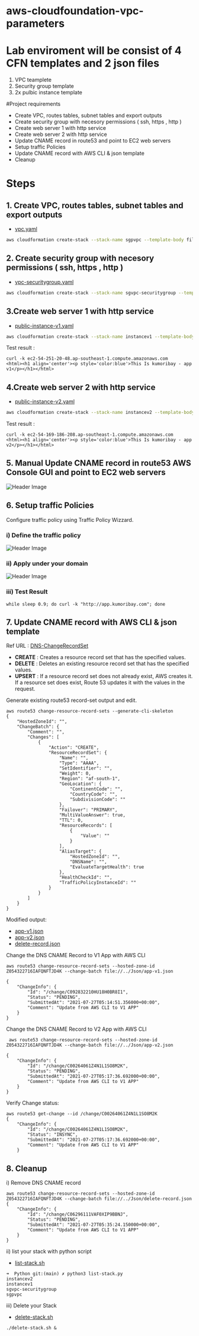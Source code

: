 # aws-cloudfoundation-vpc-parameters

# Lab enviroment will be consist of 4 CFN templates and 2 json files 
1. VPC teamplete 
2. Security group template
3. 2x pulbic instance template

#Project requirements
- Create VPC, routes tables, subnet tables and export outputs 
- Create security group with necesory permissions ( ssh, https , http )
- Create web server 1 with http service 
- Create web server 2 with http service
- Update CNAME record in route53 and point to EC2 web servers
- Setup traffic Policies 
- Update CNAME record with AWS CLI & json template 
- Cleanup

# Steps
## 1. Create VPC, routes tables, subnet tables and export outputs 
- [vpc.yaml](./Templates/vpc.yaml)

```bash
aws cloudformation create-stack --stack-name sgpvpc --template-body file://vpc.yaml --parameters ParameterKey='VPCCIDR',ParameterValue='192.168.0.0/16' ParameterKey='PublicSubnet1CIDR',ParameterValue='192.168.1.0/24' ParameterKey='PublicSubnet2CIDR',ParameterValue='192.168.2.0/24' ParameterKey='PublicSubnet3CIDR',ParameterValue='192.168.3.0/24' ParameterKey='RegionCode',ParameterValue='sgp' ParameterKey='AZ1Code',ParameterValue='sgpaz1' ParameterKey='AZ2Code',ParameterValue='sgpaz2' ParameterKey='AZ3Code',ParameterValue='sgpaz3'
```
## 2. Create security group with necesory permissions ( ssh, https , http )
- [vpc-securitygroup.yaml](./Templates/vpc-securitygroup.yaml)

```bash
aws cloudformation create-stack --stack-name sgvpc-securitygroup --template-body file://vpc-securitygroup.yaml --parameters ParameterKey='vpcStackName',ParameterValue='sgpvpc' 
```

## 3.Create web server 1 with http service
- [public-instance-v1.yaml](./Templates/public-instance-v1.yaml)

```bash
aws cloudformation create-stack --stack-name instancev1 --template-body file://public-instance-v1.yaml --parameters ParameterKey='vpcStackName',ParameterValue='sgpvpc' ParameterKey='vpcSecurityGroupStackName',ParameterValue='sgvpc-securitygroup' ParameterKey='appVersion',ParameterValue='v1'
```
Test result : 
```
curl -k ec2-54-251-20-48.ap-southeast-1.compute.amazonaws.com
<html><h1 align='center'><p style='color:blue'>This Is kumoribay - app v1</p></h1></html>
```

## 4.Create web server 2 with http service
- [public-instance-v2.yaml](./Templates/public-instance-v2.yaml)

```bash
aws cloudformation create-stack --stack-name instancev2 --template-body file://public-instance-v2.yaml --parameters ParameterKey='vpcStackName',ParameterValue='sgpvpc' ParameterKey='vpcSecurityGroupStackName',ParameterValue='sgvpc-securitygroup' ParameterKey='appVersion',ParameterValue='v2'
```
Test result : 
```
curl -k ec2-54-169-186-208.ap-southeast-1.compute.amazonaws.com
<html><h1 align='center'><p style='color:blue'>This Is kumoribay - app v2</p></h1></html>
```

## 5. Manual Update CNAME record in route53 AWS Console GUI and point to EC2 web servers
![Header Image](outputs-images/cname-app1.png)

## 6. Setup traffic Policies
Configure traffic policy using Traffic Policy Wizzard. 

### i) Define the traffic policy
![Header Image](outputs-images/Traffic_Policy-1.jpeg)

### ii) Apply under your domain
![Header Image](outputs-images/Traffic_Policy-2.jpeg)

### iii) Test Result 
```
while sleep 0.9; do curl -k "http://app.kumoribay.com"; done
```

## 7. Update CNAME record with AWS CLI & json template
Ref URL : [DNS-ChangeRecordSet](https://docs.aws.amazon.com/cli/latest/reference/route53/change-resource-record-sets.html)

- **CREATE** : Creates a resource record set that has the specified values.
- **DELETE** : Deletes an existing resource record set that has the specified values.
- **UPSERT** : If a resource record set does not already exist, AWS creates it. If a
               resource set does exist, Route 53 updates it with the values in the
               request.

Generate existing route53 record-set output and edit. 

```
aws route53 change-resource-record-sets --generate-cli-skeleton
{
    "HostedZoneId": "",
    "ChangeBatch": {
        "Comment": "",
        "Changes": [
            {
                "Action": "CREATE",
                "ResourceRecordSet": {
                    "Name": "",
                    "Type": "AAAA",
                    "SetIdentifier": "",
                    "Weight": 0,
                    "Region": "af-south-1",
                    "GeoLocation": {
                        "ContinentCode": "",
                        "CountryCode": "",
                        "SubdivisionCode": ""
                    },
                    "Failover": "PRIMARY",
                    "MultiValueAnswer": true,
                    "TTL": 0,
                    "ResourceRecords": [
                        {
                            "Value": ""
                        }
                    ],
                    "AliasTarget": {
                        "HostedZoneId": "",
                        "DNSName": "",
                        "EvaluateTargetHealth": true
                    },
                    "HealthCheckId": "",
                    "TrafficPolicyInstanceId": ""
                }
            }
        ]
    }
}
```
Modified output: 
- [app-v1.json](./Json/app-v1.json)<br>
- [app-v2.json](./Json/app-v2.json)<br>
- [delete-record.json](./Json/delete-record.json)

Change the DNS CNAME Record to V1 App with AWS CLI 
```
aws route53 change-resource-record-sets --hosted-zone-id Z054322716IAFQNFTJD4K --change-batch file://../Json/app-v1.json

{
    "ChangeInfo": {
        "Id": "/change/C092832210HU18H0BR8I1",
        "Status": "PENDING",
        "SubmittedAt": "2021-07-27T05:14:51.356000+00:00",
        "Comment": "Update from AWS CLI to V1 APP"
    }
}
``` 
Change the DNS CNAME Record to V2 App with AWS CLI
```
 aws route53 change-resource-record-sets --hosted-zone-id Z054322716IAFQNFTJD4K --change-batch file://../Json/app-v2.json

{
    "ChangeInfo": {
        "Id": "/change/C00264061Z4N1L1SO8M2K",
        "Status": "PENDING",
        "SubmittedAt": "2021-07-27T05:17:36.692000+00:00",
        "Comment": "Update from AWS CLI to V1 APP"
    }
}
```

Verify Change status: 
```
aws route53 get-change --id /change/C00264061Z4N1L1SO8M2K
{
    "ChangeInfo": {
        "Id": "/change/C00264061Z4N1L1SO8M2K",
        "Status": "INSYNC",
        "SubmittedAt": "2021-07-27T05:17:36.692000+00:00",
        "Comment": "Update from AWS CLI to V1 APP"
    }
```

## 8. Cleanup

i) Remove DNS CNAME record 
```
aws route53 change-resource-record-sets --hosted-zone-id Z054322716IAFQNFTJD4K --change-batch file://../Json/delete-record.json
{
    "ChangeInfo": {
        "Id": "/change/C06296111VAF0XIP9BBNJ",
        "Status": "PENDING",
        "SubmittedAt": "2021-07-27T05:35:24.150000+00:00",
        "Comment": "Update from AWS CLI to V1 APP"
    }
}
```
ii) list your stack  with python script 
- [list-stack.sh](./Python/list-stack.sh)

```
➜  Python git:(main) ✗ python3 list-stack.py 
instancev2
instancev1
sgvpc-securitygroup
sgpvpc
```

iii) Delete your Stack 

- [delete-stack.sh](./Cleanup/delete-stack.sh)
```
./delete-stack.sh &
```